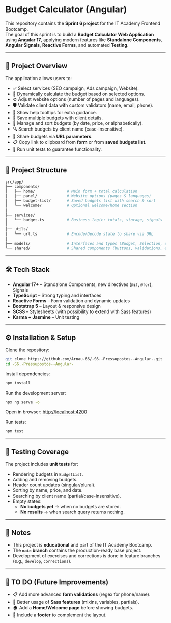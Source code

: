 # Budget Calculator (Angular)

This repository contains the **Sprint 6 project** for the IT Academy Frontend Bootcamp.  
The goal of this sprint is to build a **Budget Calculator Web Application** using **Angular 17**, applying modern features like **Standalone Components**, **Angular Signals**, **Reactive Forms**, and automated **Testing**.

---

## 🚀 Project Overview

The application allows users to:

- ✅ Select services (SEO campaign, Ads campaign, Website).  
- 🔄 Dynamically calculate the budget based on selected options.  
- ⚙️ Adjust website options (number of pages and languages).  
- 🛡️ Validate client data with custom validators (name, email, phone).  
- 💬 Show help tooltips for extra guidance.  
- 💾 Save multiple budgets with client details.  
- 📑 Manage and sort budgets (by date, price, or alphabetically).  
- 🔍 Search budgets by client name (case-insensitive).  
- 🔗 Share budgets via **URL parameters**.  
- 📋 Copy link to clipboard from **form** or from **saved budgets list**.  
- 🧪 Run unit tests to guarantee functionality.  

---

## 📂 Project Structure

```bash
src/app/
├── components/
│   ├── home/              # Main form + total calculation
│   ├── panel/             # Website options (pages & languages)
│   ├── budget-list/       # Saved budgets list with search & sort
│   └── welcome/           # Optional welcome/home section
│
├── services/
│   └── budget.ts          # Business logic: totals, storage, signals
│
├── utils/
│   └── url.ts             # Encode/Decode state to share via URL
│
├── models/                # Interfaces and types (Budget, Selection, etc.)
└── shared/                # Shared components (buttons, validations, etc.)
```

---

## 🛠️ Tech Stack

- **Angular 17+** – Standalone Components, new directives (`@if`, `@for`), Signals  
- **TypeScript** – Strong typing and interfaces  
- **Reactive Forms** – Form validation and dynamic updates  
- **Bootstrap 5** – Layout & responsive design  
- **SCSS** – Stylesheets (with possibility to extend with Sass features)  
- **Karma + Jasmine** – Unit testing  

---

## ⚙️ Installation & Setup

Clone the repository:

```bash
git clone https://github.com/Arnau-66/-S6.-Pressupostos--Angular-.git
cd -S6.-Pressupostos--Angular-
```

Install dependencies:

```bash
npm install
```

Run the development server:

```bash
npx ng serve -o
```

Open in browser: [http://localhost:4200](http://localhost:4200)

Run tests:

```bash
npm test
```

---

## 🧪 Testing Coverage

The project includes **unit tests** for:

- Rendering budgets in `BudgetList`.  
- Adding and removing budgets.  
- Header count updates (singular/plural).  
- Sorting by name, price, and date.  
- Searching by client name (partial/case-insensitive).  
- Empty states:  
  - **No budgets yet** → when no budgets are stored.  
  - **No results** → when search query returns nothing.  

---

## 📌 Notes

- This project is **educational** and part of the IT Academy Bootcamp.  
- The **`main` branch** contains the production-ready base project.  
- Development of exercises and corrections is done in feature branches (e.g., `develop`, `corrections`).  

---

## 📝 TO DO (Future Improvements)

- 📋 Add more advanced **form validations** (regex for phone/name).  
- 🎨 Better usage of **Sass features** (mixins, variables, partials).  
- 🏠 Add a **Home/Welcome page** before showing budgets.  
- 📍 Include a **footer** to complement the layout.  
